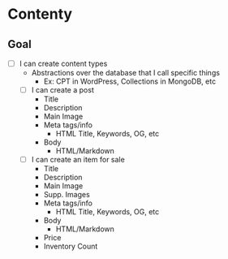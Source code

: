 # Contenty

## Goal

- [ ] I can create content types
  - Abstractions over the database that I call specific things
    - Ex: CPT in WordPress, Collections in MongoDB, etc
  - [ ] I can create a post
    - Title
    - Description
    - Main Image
    - Meta tags/info
      - HTML Title, Keywords, OG, etc
    - Body
      - HTML/Markdown
  - [ ] I can create an item for sale
    - Title
    - Description
    - Main Image
    - Supp. Images
    - Meta tags/info
      - HTML Title, Keywords, OG, etc
    - Body
      - HTML/Markdown
    - Price
    - Inventory Count